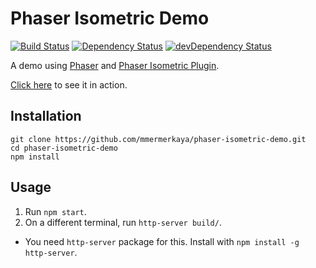 # Phaser Isometric Demo

[![Build Status](https://travis-ci.org/mmermerkaya/phaser-isometric-demo.svg?branch=master)](https://travis-ci.org/mmermerkaya/phaser-isometric-demo)
[![Dependency Status](https://david-dm.org/mmermerkaya/phaser-isometric-demo.svg)](https://david-dm.org/mmermerkaya/phaser-isometric-demo)
[![devDependency Status](https://david-dm.org/mmermerkaya/phaser-isometric-demo/dev-status.svg)](https://david-dm.org/mmermerkaya/phaser-isometric-demo#info=devDependencies)

A demo using [Phaser](http://phaser.io/) and [Phaser Isometric Plugin](http://rotates.org/phaser/iso/).

[Click here](https://mmermerkaya.github.io/phaser-isometric-demo/) to see it in action.

## Installation

```
git clone https://github.com/mmermerkaya/phaser-isometric-demo.git
cd phaser-isometric-demo
npm install
```

## Usage

1. Run `npm start`.
2. On a different terminal, run `http-server build/`.
  * You need `http-server` package for this. Install with `npm install -g http-server`.
